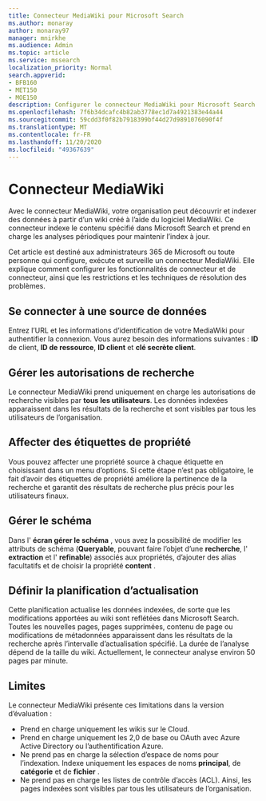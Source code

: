 ```yaml
---
title: Connecteur MediaWiki pour Microsoft Search
ms.author: monaray
author: monaray97
manager: mnirkhe
ms.audience: Admin
ms.topic: article
ms.service: mssearch
localization_priority: Normal
search.appverid:
- BFB160
- MET150
- MOE150
description: Configurer le connecteur MediaWiki pour Microsoft Search
ms.openlocfilehash: 7f6b34dcafc4b82ab3778ec1d7a4921383e44a44
ms.sourcegitcommit: 59cdd3f0f82b7918399bf44d27d9891076090f4f
ms.translationtype: MT
ms.contentlocale: fr-FR
ms.lasthandoff: 11/20/2020
ms.locfileid: "49367639"
---
```

# <a name="mediawiki-connector"></a>Connecteur MediaWiki

Avec le connecteur MediaWiki, votre organisation peut découvrir et indexer des données à partir d’un wiki créé à l’aide du logiciel MediaWiki. Ce connecteur indexe le contenu spécifié dans Microsoft Search et prend en charge les analyses périodiques pour maintenir l’index à jour.

Cet article est destiné aux administrateurs 365 de Microsoft ou toute personne qui configure, exécute et surveille un connecteur MediaWiki. Elle explique comment configurer les fonctionnalités de connecteur et de connecteur, ainsi que les restrictions et les techniques de résolution des problèmes.

## <a name="connect-to-a-data-source"></a>Se connecter à une source de données

Entrez l’URL et les informations d’identification de votre MediaWiki pour authentifier la connexion. Vous aurez besoin des informations suivantes : **ID** de client, **ID de ressource**, **ID client** et **clé secrète client**.

## <a name="manage-search-permissions"></a>Gérer les autorisations de recherche

Le connecteur MediaWiki prend uniquement en charge les autorisations de recherche visibles par **tous les utilisateurs**. Les données indexées apparaissent dans les résultats de la recherche et sont visibles par tous les utilisateurs de l’organisation.

## <a name="assign-property-labels"></a>Affecter des étiquettes de propriété

Vous pouvez affecter une propriété source à chaque étiquette en choisissant dans un menu d’options. Si cette étape n’est pas obligatoire, le fait d’avoir des étiquettes de propriété améliore la pertinence de la recherche et garantit des résultats de recherche plus précis pour les utilisateurs finaux.

## <a name="manage-schema"></a>Gérer le schéma

Dans l' **écran gérer le schéma** , vous avez la possibilité de modifier les attributs de schéma (**Queryable**, pouvant faire l’objet d’une **recherche**, l' **extraction** et l' **refinable**) associés aux propriétés, d’ajouter des alias facultatifs et de choisir la propriété **content** .

## <a name="set-the-refresh-schedule"></a>Définir la planification d’actualisation

Cette planification actualise les données indexées, de sorte que les modifications apportées au wiki sont reflétées dans Microsoft Search. Toutes les nouvelles pages, pages supprimées, contenu de page ou modifications de métadonnées apparaissent dans les résultats de la recherche après l’intervalle d’actualisation spécifié. La durée de l’analyse dépend de la taille du wiki. Actuellement, le connecteur analyse environ 50 pages par minute.

## <a name="limitations"></a>Limites

Le connecteur MediaWiki présente ces limitations dans la version d’évaluation :

* Prend en charge uniquement les wikis sur le Cloud.
* Prend en charge uniquement les 2,0 de base ou OAuth avec Azure Active Directory ou l’authentification Azure.
* Ne prend pas en charge la sélection d’espace de noms pour l’indexation. Indexe uniquement les espaces de noms **principal**, de **catégorie** et de **fichier** .
* Ne prend pas en charge les listes de contrôle d’accès (ACL). Ainsi, les pages indexées sont visibles par tous les utilisateurs de l’organisation.
